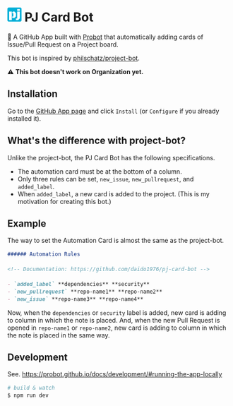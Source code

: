 # <img src='assets/pj-card-bot-192x192.png' width='32' alt='pj-icon'> PJ Card Bot

🤖 A GitHub App built with [Probot](https://github.com/probot/probot) that automatically adding cards of Issue/Pull Request on a Project board.

This bot is inspired by [philschatz/project-bot](https://github.com/philschatz/project-bot).

⚠️ **This bot doesn't work on Organization yet.**

## Installation

Go to the [GitHub App page](https://github.com/apps/pj-card-bot) and click `Install` (or `Configure` if you already installed it).

## What's the difference with project-bot?

Unlike the project-bot, the PJ Card Bot has the following specifications.

- The automation card must be at the bottom of a column.
- Only three rules can be set, `new_issue`, `new_pullrequest`, and `added_label`.
- When `added_label`, a new card is added to the project. (This is my motivation for creating this bot.)

## Example

The way to set the Automation Card is almost the same as the project-bot.

```md
###### Automation Rules

<!-- Documentation: https://github.com/daido1976/pj-card-bot -->

- `added_label` **dependencies** **security**
- `new_pullrequest` **repo-name1** **repo-name2**
- `new_issue` **repo-name3** **repo-name4**
```

Now, when the `dependencies` or `security` label is added, new card is adding to column in which the note is placed.
And, when the new Pull Request is opened in `repo-name1` or `repo-name2`, new card is adding to column in which the note is placed in the same way.

## Development

See. https://probot.github.io/docs/development/#running-the-app-locally

```sh
# build & watch
$ npm run dev
```
